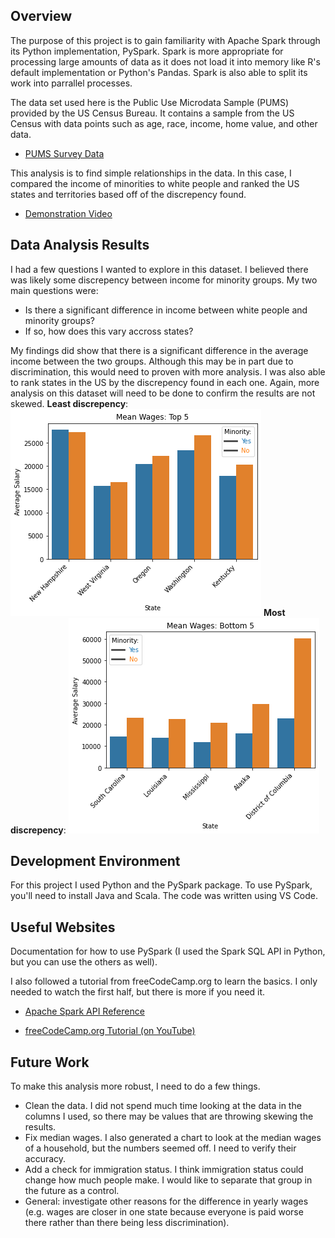 ## Overview
The purpose of this project is to gain familiarity with Apache Spark through its Python implementation, PySpark. Spark is more appropriate for processing large amounts of data as it does not load it into memory like R's default implementation or Python's Pandas. Spark is also able to split its work into parrallel processes.

The data set used here is the Public Use Microdata Sample (PUMS) provided by the US Census Bureau. It contains a sample from the US Census with data points such as age, race, income, home value, and other data.
- [PUMS Survey Data](https://catalog.data.gov/dataset/2006-2008-american-community-survey-3-year-pums-population-file)

This analysis is to find simple relationships in the data. In this case, I compared the income of minorities to white people and ranked the US states and territories based off of the discrepency found.
* [Demonstration Video](http://youtube.link.goes.here)

## Data Analysis Results
I had a few questions I wanted to explore in this dataset. I believed there was likely some discrepency between income for minority groups. My two main questions were:
- Is there a significant difference in income between white people and minority groups?
- If so, how does this vary accross states?

My findings did show that there is a significant difference in the average income between the two groups. Although this may be in part due to discrimination, this would need to proven with more analysis.
I was also able to rank states in the US by the discrepency found in each one. Again, more analysis on this dataset will need to be done to confirm the results are not skewed.
**Least discrepency**:
![](/Images/top_five.png)
**Most discrepency**:
![](/Images/bottom_five.png)
## Development Environment
For this project I used Python and the PySpark package. To use PySpark, you'll need to install Java and Scala. The code was written using VS Code.
## Useful Websites
Documentation for how to use PySpark (I used the Spark SQL API in Python, but you can use the others as well).

I also followed a tutorial from freeCodeCamp.org to learn the basics. I only needed to watch the first half, but there is more if you need it.
* [Apache Spark API Reference](https://spark.apache.org/docs/latest/api/python/reference/index.html)

* [freeCodeCamp.org Tutorial (on YouTube)](https://youtu.be/_C8kWso4ne4)
## Future Work
To make this analysis more robust, I need to do a few things.
* Clean the data. I did not spend much time looking at the data in the columns I used, so there may be values that are throwing skewing the results.
* Fix median wages. I also generated a chart to look at the median wages of a household, but the numbers seemed off. I need to verify their accuracy.
* Add a check for immigration status. I think immigration status could change how much people make. I would like to separate that group in the future as a control.
* General: investigate other reasons for the difference in yearly wages (e.g. wages are closer in one state because everyone is paid worse there rather than there being less discrimination).